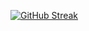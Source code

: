 [![GitHub Streak](https://streak-stats.demolab.com/?user=robertsolorzano&theme=blood-dark)](https://git.io/streak-stats)

